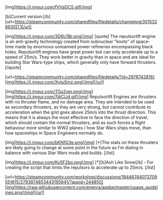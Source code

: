 [img]https://i.imgur.com/fVVaDCS.gif[/img]

[b]Current version:[/b] [url=https://steamcommunity.com/sharedfiles/filedetails/changelog/3015328630]1.1[/url]

[img]https://i.imgur.com/3D6U1Br.png[/img]
[quote]
The repulsorlift engine is an anti-gravity technology created from subnuclear "knots" of space-time made by enormous unmanned power refineries encompassing black holes. Repulsorlift engines have great power but can only accelerate up to a speed of 25m/s. They work better in gravity than in space and are ideal for building Star Wars-type ships, which generally only have forward thrusters.
[/quote]

[url=https://steamcommunity.com/sharedfiles/filedetails/?id=2978742816][img]https://i.imgur.com/XytuSmz.png[/img][/url]


[img]https://i.imgur.com/TGu2yer.png[/img]
[img]https://i.imgur.com/7diClJd.gif[/img]
Repulsorlift Engines are thrusters with no thruster flame, and no damage area. They are intended to be used as secondary thrusters, as they are very strong, but cannot contribute to acceleration when the grid goes above 25m/s into the thrust direction. This means that it is always the most effective to face the direction of travel, which should contain the normal thrusters, and as such forces a flight behaviour more similar to WW2 planes / how Star Wars ships move, than how spaceships in Space Engineers normally do.


[img]https://i.imgur.com/bKN1G3e.png[/img]
[*]The stats on these thrusters are likely going to change at some point in the future as I'm dialing in balance with various Star Wars mods and builds.
[/list]


[img]https://i.imgur.com/Ky5F2bo.png[/img]
[*][b]Ash Like Snow[/b] - For creating the script that limits the repulsors to accelerate up to 25m/s.
[/list]


[url=https://steamcommunity.com/workshop/discussions/18446744073709551615/2793874853443195941/?appid=244850][img]https://raw.githubusercontent.com/enenra/aqdse/master/usage_guidelines.png[/img][/url]